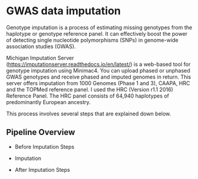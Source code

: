 # GWAS data imputation 

Genotype imputation is a process of estimating missing genotypes from the haplotype or genotype reference panel.
It can effectively boost the power of detecting single nucleotide polymorphisms (SNPs) in genome-wide association 
studies (GWAS). 

Michigan Imputation Server (<https://imputationserver.readthedocs.io/en/latest/>) is a web-based tool for genotype imputation
using Minimac4. You can upload phased or unphased GWAS genotypes and receive phased and imputed genomes in return. 
This server offers imputation from 1000 Genomes (Phase 1 and 3), CAAPA, HRC and the TOPMed reference panel. 
I used the HRC (Version r1.1 2016) Reference Panel. The HRC panel consists of 64,940 haplotypes of predominantly European ancestry. 

This process involves several steps that are explained down below.

## Pipeline Overview 

  - Before Imputation Steps

  - Imputation 

  - After Imputation Steps




